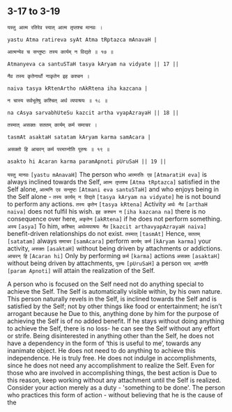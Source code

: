 ## 3-17 to 3-19


```shloka-sa
यस्तु आत्म रतिरेव स्यात् आत्म तृप्तश्च मानवः ।
```
```shloka-sa-hk
yastu Atma ratireva syAt Atma tRptazca mAnavaH |
```
```shloka-sa
आत्मन्येव च सन्तुष्टः तस्य कार्यम् न विद्यते ॥ १७ ॥
```
```shloka-sa-hk
Atmanyeva ca santuSTaH tasya kAryam na vidyate || 17 ||
```

```shloka-sa
नैव तस्य कृतेनार्थो नाकृतेन इह कश्चन ।
```
```shloka-sa-hk
naiva tasya kRtenArtho nAkRtena iha kazcana |
```
```shloka-sa
न चास्य सर्वभूतेषु कश्चित् अर्थ व्यपाश्रयः ॥ १८ ॥
```
```shloka-sa-hk
na cAsya sarvabhUteSu kazcit artha vyapAzrayaH || 18 ||
```

```shloka-sa
तस्मात् असक्तः सततम् कार्यम् कर्म समाचर ।
```
```shloka-sa-hk
tasmAt asaktaH satatam kAryam karma samAcara |
```
```shloka-sa
असक्तो हि आचरन् कर्म परमाप्नोति पूरुषः ॥ १९ ॥
```
```shloka-sa-hk
asakto hi Acaran karma paramApnoti pUruSaH || 19 ||
```

`यस्तु मानवः` `[yastu mAnavaH]` The person who `आत्मरतिः एव` `[AtmaratiH eva]` is always inclined towards the Self, `आत्म तृप्तश्च` `[Atma tRptazca]` satisfied in the Self alone, `आत्मनि एव सन्तुष्टः` `[Atmani eva santuSTaH]` and who enjoys being in the Self alone - `तस्य कार्यम् न विद्यते` `[tasya kAryam na vidyate]` he is not bound to perform any actions.
`तस्य कृतेन` `[tasya kRtena]` Activity `अर्थः नैव` `[arthaH naiva]` does not fulfil his wish. `इह कश्चन न` `[iha kazcana na]` there is no consequence over here, `अकृतेन` `[akRtena]` if he does not perform something. `अस्य` `[asya]` To him, `कश्चित् अर्थव्यपाश्रयः नैव` `[kazcit arthavyapAzrayaH naiva]` benefit-driven relationships do not exist.
`तस्मात्` `[tasmAt]` Hence, `सततम्` `[satatam]` always `समाचर` `[samAcara]` perform `कार्यम् कर्म` `[kAryam karma]` your activity, `असक्तः` `[asaktaH]` without being driven by attachments or addictions. `आचरन् हि` `[Acaran hi]` Only by performing `कर्म` `[karma]` actions `असक्तः` `[asaktaH]` without being driven by attachments, `पूरुषः` `[pUruSaH]` a person `परम् आप्नोति` `[param Apnoti]` will attain the realization of the Self.

A person who is focused on the Self need not do anything special to achieve the Self. The Self is automatically visible within, by his own nature. This person naturally revels in the Self, is inclined towards the Self and is satisfied by the Self; not by other things like food or entertainment; he isn’t arrogant because he 
Due to this, anything done by him for the purpose of achieving the Self is of no added benefit. If he stays without doing anything to achieve the Self, there is no loss- he can see the Self without any effort or strife. Being disinterested in anything other than the Self, he does not have a dependency in the form of ‘this is useful to me’, towards any inanimate object. He does not need to do anything to achieve this independence. He is truly free.
He does not indulge in accomplishments, since he does not need any accomplishment to realize the Self. Even for those who are involved in accomplishing things, the best action is 
Due to this reason, keep working without any attachment until the Self is realized. Consider your action merely as a duty - 'something to be done'. The person who practices this form of action - without believing that he is the cause of the 

